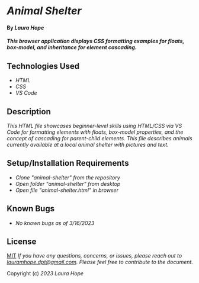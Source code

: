 # _Animal Shelter_

#### By _**Laura Hope**_

#### _This browser application displays CSS formatting examples for floats, box-model, and inheritance for element cascading._

## Technologies Used

* _HTML_
* _CSS_
* _VS Code_

## Description

_This HTML file showcases beginner-level skills using HTML/CSS via VS Code for formatting elements with floats, box-model properties, and the concept of cascading for parent-child elements. This file describes animals currently available at a local animal shelter with pictures and text._

## Setup/Installation Requirements

* _Clone "animal-shelter" from the repository_
* _Open folder "animal-shelter" from desktop_
* _Open file "animal-shelter.html" in browser_

## Known Bugs

* _No known bugs as of 3/16/2023_

## License

[MIT](https://opensource.org/license/mit/)
_If you have any questions, concerns, or issues, please reach out to lauramhope.dpt@gmail.com. Please feel free to contribute to the document._

Copyright (c) _2023_ _Laura Hope_